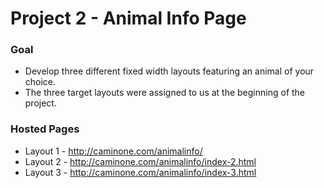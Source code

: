 # Project 2 - Animal Info Page

### Goal
- Develop three different fixed width layouts featuring an animal of your choice.
- The three target layouts were assigned to us at the beginning of the project.

### Hosted Pages

- Layout 1 - http://caminone.com/animalinfo/
- Layout 2 - http://caminone.com/animalinfo/index-2.html
- Layout 3 - http://caminone.com/animalinfo/index-3.html
